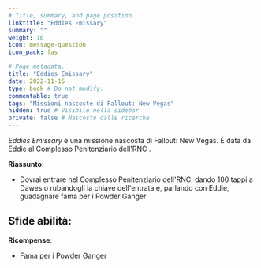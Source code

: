 ```yaml
---
# Title, summary, and page position.
linktitle: "Eddies Emissary" 
summary: ""
weight: 10
icon: message-question
icon_pack: fas

# Page metadata.
title: "Eddies Emissary"
date: 2022-11-15
type: book # Do not modify.
commentable: true
tags: "Missioni nascoste di Fallout: New Vegas"
hidden: true # Visibile nella sidebar
private: false # Nascosto dalle ricerche
---
```


<div class="fnv">


*Eddies Emissary* è una missione nascosta di Fallout: New Vegas. È data da Eddie al Complesso Penitenziario dell'RNC .


**Riassunto**:
- Dovrai entrare nel Complesso Penitenziario dell'RNC, dando 100 tappi a Dawes o rubandogli la chiave dell'entrata e, parlando con Eddie, guadagnare fama per i Powder Ganger


**Sfide abilità**:
- 


**Ricompense**:
- Fama per i Powder Ganger


</div>


